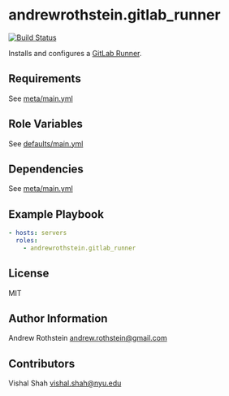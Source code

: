 andrewrothstein.gitlab_runner
======================================
[![Build Status](https://travis-ci.org/andrewrothstein/ansible-gitlab_runner.svg?branch=master)](https://travis-ci.org/andrewrothstein/ansible-gitlab_runner)

Installs and configures a [GitLab Runner](https://gitlab.com/gitlab-org/gitlab-runner).

Requirements
------------

See [meta/main.yml](meta/main.yml)

Role Variables
--------------

See [defaults/main.yml](defaults/main.yml)

Dependencies
------------

See [meta/main.yml](meta/main.yml)

Example Playbook
----------------

```yml
- hosts: servers
  roles:
    - andrewrothstein.gitlab_runner
```

License
-------

MIT

Author Information
------------------

Andrew Rothstein <andrew.rothstein@gmail.com>

Contributors
------------

Vishal Shah <vishal.shah@nyu.edu>
